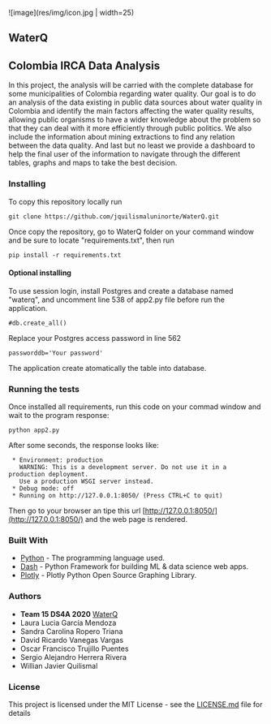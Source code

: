 ![image](res/img/icon.jpg | width=25)   

## WaterQ

## Colombia IRCA Data Analysis

In this project, the analysis will be carried with the complete database for some municipalities of Colombia regarding water quality. Our goal is to do an analysis of the data existing in public data sources about water quality in Colombia and identify the main factors affecting the water quality results, allowing public organisms to have a wider knowledge about the problem so that they can deal with it more efficiently through public politics. We also include the information about mining extractions to find any relation between the data quality. And last but no least we provide a dashboard to help the final user of the information to navigate through the different tables, graphs and maps to take the best decision.

### Installing

To copy this repository locally run

```
git clone https://github.com/jquilismaluninorte/WaterQ.git
```

Once copy the repository, go to WaterQ folder on your command window and be sure to locate "requirements.txt", then run

```
pip install -r requirements.txt
```

#### Optional installing

To use session login, install Postgres and create a database named "waterq", and uncomment line 538 of app2.py file before run the application.

```
#db.create_all()
```

Replace your Postgres access password in line 562

```
passworddb='Your password'
```

The application create atomatically the table into database.

### Running the tests

Once installed all requirements, run this code on your commad window and wait to the program response:

```
python app2.py
```

After some seconds, the response looks like:

```
 * Environment: production
   WARNING: This is a development server. Do not use it in a production deployment.
   Use a production WSGI server instead.
 * Debug mode: off
 * Running on http://127.0.0.1:8050/ (Press CTRL+C to quit)
```

Then go to your browser an tipe this url [http://127.0.0.1:8050/](http://127.0.0.1:8050/) and the web page is rendered.

### Built With

- [Python](https://www.python.org/) - The programming language used.
- [Dash](https://pypi.org/project/dash/) - Python Framework for building ML & data science web apps.
- [Plotly](https://plotly.com/python/) - Plotly Python Open Source Graphing Library.

### Authors

- **Team 15 DS4A 2020** [WaterQ](https://agua.vatiolibre.com/)
- Laura Lucia García Mendoza
- Sandra Carolina Ropero Triana
- David Ricardo Vanegas Vargas
- Oscar Francisco Trujillo Puentes
- Sergio Alejandro Herrera Rivera
- Willian Javier Quilismal

### License

This project is licensed under the MIT License - see the [LICENSE.md](LICENSE.md) file for details
